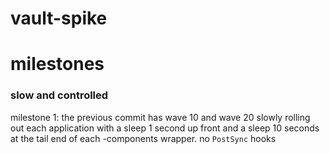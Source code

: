 # vault-spike


# milestones 

### slow and controlled 
milestone 1:
the previous commit has wave 10 and wave 20 slowly rolling out each application with a sleep 1 second up front and a sleep 10 seconds at the tail end of 
each -components wrapper. no `PostSync` hooks 

